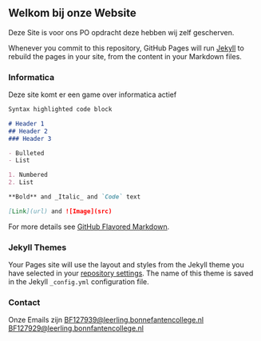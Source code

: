 ## Welkom bij onze Website

Deze Site is voor ons PO opdracht deze hebben wij zelf gescherven.

Whenever you commit to this repository, GitHub Pages will run [Jekyll](https://jekyllrb.com/) to rebuild the pages in your site, from the content in your Markdown files.

### Informatica

Deze site komt er een game over informatica actief

```markdown
Syntax highlighted code block

# Header 1
## Header 2
### Header 3

- Bulleted
- List

1. Numbered
2. List

**Bold** and _Italic_ and `Code` text

[Link](url) and ![Image](src)
```

For more details see [GitHub Flavored Markdown](https://guides.github.com/features/mastering-markdown/).

### Jekyll Themes

Your Pages site will use the layout and styles from the Jekyll theme you have selected in your [repository settings](https://github.com/BingTheKingNLL/BE-Informatica/settings). The name of this theme is saved in the Jekyll `_config.yml` configuration file.

### Contact

Onze Emails zijn 
BF127939@leerling.bonnefantencollege.nl
BF127929@leerling.bonnfantencollege.nl
